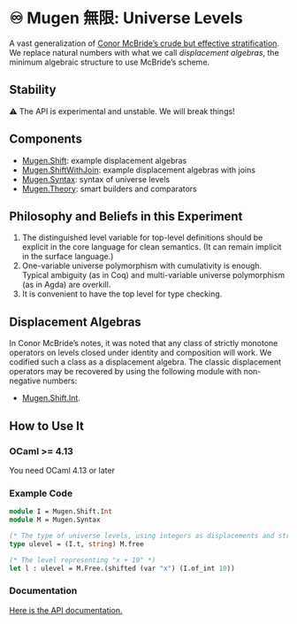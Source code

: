 # ♾️ Mugen 無限: Universe Levels

A vast generalization of [Conor McBride’s crude but effective stratification](https://personal.cis.strath.ac.uk/conor.mcbride/Crude.pdf). We replace natural numbers with what we call _displacement algebras_, the minimum algebraic structure to use McBride’s scheme.

## Stability

⚠ The API is experimental and unstable. We will break things!

## Components

- [Mugen.Shift](https://redprl.org/mugen/mugen/Mugen/Shift): example displacement algebras
- [Mugen.ShiftWithJoin](https://redprl.org/mugen/mugen/Mugen/ShiftWithJoin): example displacement algebras with joins
- [Mugen.Syntax](https://redprl.org/mugen/mugen/Mugen/Syntax): syntax of universe levels
- [Mugen.Theory](https://redprl.org/mugen/mugen/Mugen/Theory): smart builders and comparators

## Philosophy and Beliefs in this Experiment

1. The distinguished level variable for top-level definitions should be explicit in the core language for clean semantics. (It can remain implicit in the surface language.)
2. One-variable universe polymorphism with cumulativity is enough. Typical ambiguity (as in Coq) and multi-variable universe polymorphism (as in Agda) are overkill.
3. It is convenient to have the top level for type checking.

## Displacement Algebras

In Conor McBride’s notes, it was noted that any class of strictly monotone operators on levels closed under identity and composition will work. We codified such a class as a displacement algebra. The classic displacement operators may be recovered by using the following module with non-negative numbers:

- [Mugen.Shift.Int](https://redprl.org/mugen/mugen/Mugen/Shift/Int).

## How to Use It

### OCaml >= 4.13

You need OCaml 4.13 or later

### Example Code

```ocaml
module I = Mugen.Shift.Int
module M = Mugen.Syntax

(* The type of universe levels, using integers as displacements and strings as variable names. *)
type ulevel = (I.t, string) M.free

(* The level representing "x + 10" *)
let l : ulevel = M.Free.(shifted (var "x") (I.of_int 10))
```

### Documentation

[Here is the API documentation.](https://redprl.org/mugen/mugen/Mugen)

